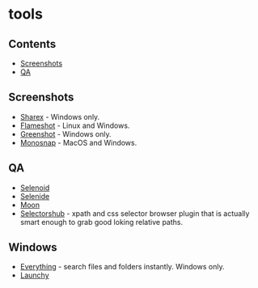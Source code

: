 # tools

## Contents
 * [Screenshots](#Screenshots)
 * [QA](#QA)

## Screenshots
 * [Sharex](https://getsharex.com/) - Windows only.
 * [Flameshot](https://github.com/flameshot-org/flameshot) - Linux and Windows.
 * [Greenshot](https://getgreenshot.org/) - Windows only.
 * [Monosnap](https://monosnap.com/download/mac) - MacOS and Windows.

## QA
 * [Selenoid](https://aerokube.com/selenoid/latest/)
 * [Selenide](https://selenide.org/)
 * [Moon](https://aerokube.com/moon/latest/)
 * [Selectorshub](https://selectorshub.com/) - xpath and css selector browser plugin that is actually smart enough to grab good loking relative paths.

## Windows
 * [Everything](https://www.voidtools.com/) - search files and folders instantly. Windows only.
 * [Launchy](https://www.launchy.net/)
